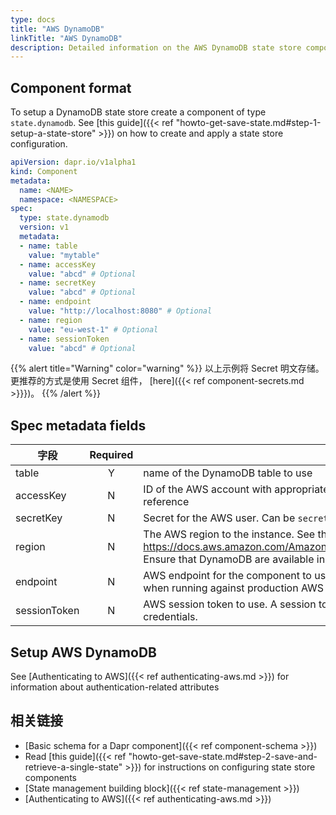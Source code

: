 ```yaml
---
type: docs
title: "AWS DynamoDB"
linkTitle: "AWS DynamoDB"
description: Detailed information on the AWS DynamoDB state store component
---
```


## Component format

To setup a DynamoDB state store create a component of type `state.dynamodb`. See [this guide]({{< ref "howto-get-save-state.md#step-1-setup-a-state-store" >}}) on how to create and apply a state store configuration.

```yaml
apiVersion: dapr.io/v1alpha1
kind: Component
metadata:
  name: <NAME>
  namespace: <NAMESPACE>
spec:
  type: state.dynamodb
  version: v1
  metadata:
  - name: table
    value: "mytable"
  - name: accessKey
    value: "abcd" # Optional
  - name: secretKey
    value: "abcd" # Optional
  - name: endpoint
    value: "http://localhost:8080" # Optional
  - name: region 
    value: "eu-west-1" # Optional
  - name: sessionToken
    value: "abcd" # Optional
```

{{% alert title="Warning" color="warning" %}}
以上示例将 Secret 明文存储。 更推荐的方式是使用 Secret 组件， [here]({{< ref component-secrets.md >}}})。
{{% /alert %}}

## Spec metadata fields

| 字段           | Required | Details                                                                                                                                                                                                               | Example                                      |
| ------------ |:--------:| --------------------------------------------------------------------------------------------------------------------------------------------------------------------------------------------------------------------- | -------------------------------------------- |
| table        |    Y     | name of the DynamoDB table to use                                                                                                                                                                                     | `"mytable"`                                  |
| accessKey    |    N     | ID of the AWS account with appropriate permissions to SNS and SQS. Can be `secretKeyRef` to use a secret reference                                                                                                    | `"AKIAIOSFODNN7EXAMPLE"`                     |
| secretKey    |    N     | Secret for the AWS user. Can be `secretKeyRef` to use a secret reference                                                                                                                                              | `"wJalrXUtnFEMI/K7MDENG/bPxRfiCYEXAMPLEKEY"` |
| region       |    N     | The AWS region to the instance. See this page for valid regions: https://docs.aws.amazon.com/AmazonRDS/latest/UserGuide/Concepts.RegionsAndAvailabilityZones.html. Ensure that DynamoDB are available in that region. | `"us-east-1"`                                |
| endpoint     |    N     | AWS endpoint for the component to use. Only used for local development. The `endpoint` is unncessary when running against production AWS                                                                              | `"http://localhost:4566"`                    |
| sessionToken |    N     | AWS session token to use.  A session token is only required if you are using temporary security credentials.                                                                                                          | `"TOKEN"`                                    |

## Setup AWS DynamoDB
See [Authenticating to AWS]({{< ref authenticating-aws.md >}}) for information about authentication-related attributes

## 相关链接
- [Basic schema for a Dapr component]({{< ref component-schema >}})
- Read [this guide]({{< ref "howto-get-save-state.md#step-2-save-and-retrieve-a-single-state" >}}) for instructions on configuring state store components
- [State management building block]({{< ref state-management >}})
- [Authenticating to AWS]({{< ref authenticating-aws.md >}})
